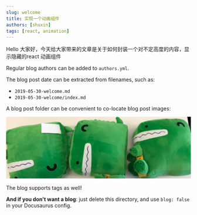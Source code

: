 ```yaml
---
slug: welcome
title: 实现一个动画组件
authors: [shuxin]
tags: [react, animation]
---
```




Hello 大家好，今天给大家带来的文章是关于如何封装一个对不定高度的内容，显示隐藏的react 动画组件

Regular blog authors can be added to `authors.yml`.

The blog post date can be extracted from filenames, such as:

- `2019-05-30-welcome.md`
- `2019-05-30-welcome/index.md`

A blog post folder can be convenient to co-locate blog post images:

![Docusaurus Plushie](./docusaurus-plushie-banner.jpeg)

The blog supports tags as well!

**And if you don't want a blog**: just delete this directory, and use `blog: false` in your Docusaurus config.
